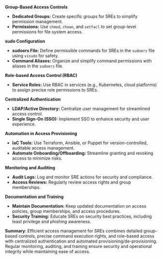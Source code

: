 
**Group-Based Access Controls**

- **Dedicated Groups:** Create specific groups for SREs to simplify permission management.
- **Permissions:** Use `chmod`, `chown`, and `setfacl` to set group-level permissions for file system access.

**sudo Configuration**

- **sudoers File:** Define permissible commands for SREs in the `sudoers` file using `visudo` for safety.
- **Command Aliases:** Organize and simplify command permissions with aliases in the `sudoers` file.

**Role-based Access Control (RBAC)**

- **Service Roles:** Use RBAC in services (e.g., Kubernetes, cloud platforms) to assign precise role permissions to SREs.

**Centralized Authentication**

- **LDAP/Active Directory:** Centralize user management for streamlined access control.
- **Single Sign-On (SSO):** Implement SSO to enhance security and user experience.

**Automation in Access Provisioning**

- **IaC Tools:** Use Terraform, Ansible, or Puppet for version-controlled, auditable access management.
- **Automate Onboarding/Offboarding:** Streamline granting and revoking access to minimize risks.

**Monitoring and Auditing**

- **Audit Logs:** Log and monitor SRE actions for security and compliance.
- **Access Reviews:** Regularly review access rights and group memberships.

**Documentation and Training**

- **Maintain Documentation:** Keep updated documentation on access policies, group memberships, and access procedures.
- **Security Training:** Educate SREs on security best practices, including least privilege and phishing awareness.

**Summary**: Efficient access management for SREs combines detailed group-based controls, precise command execution rights, and role-based access with centralized authentication and automated provisioning/de-provisioning. Regular monitoring, auditing, and training ensure security and operational integrity while maintaining ease of access.
